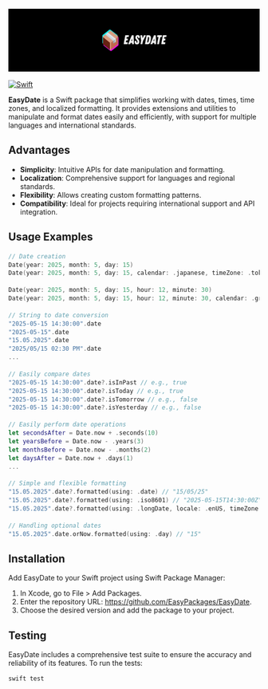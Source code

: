 ![banner](./docs/banner.jpg)

[![Swift](https://github.com/EasyPackages/EasyDate/actions/workflows/swift.yml/badge.svg)](https://github.com/EasyPackages/EasyDate/actions/workflows/swift.yml)

**EasyDate** is a Swift package that simplifies working with dates, times, time zones, and localized formatting. It provides extensions and utilities to manipulate and format dates easily and efficiently, with support for multiple languages and international standards.

## Advantages

- **Simplicity**: Intuitive APIs for date manipulation and formatting.
- **Localization**: Comprehensive support for languages and regional standards.
- **Flexibility**: Allows creating custom formatting patterns.
- **Compatibility**: Ideal for projects requiring international support and API integration.

## Usage Examples

```swift
// Date creation
Date(year: 2025, month: 5, day: 15)
Date(year: 2025, month: 5, day: 15, calendar: .japanese, timeZone: .tokyo)

Date(year: 2025, month: 5, day: 15, hour: 12, minute: 30)
Date(year: 2025, month: 5, day: 15, hour: 12, minute: 30, calendar: .gregorian, timeZone: .gmt)
    
// String to date conversion
"2025-05-15 14:30:00".date
"2025-05-15".date
"15.05.2025".date
"2025/05/15 02:30 PM".date
...
    
// Easily compare dates
"2025-05-15 14:30:00".date?.isInPast // e.g., true
"2025-05-15 14:30:00".date?.isToday // e.g., true
"2025-05-15 14:30:00".date?.isTomorrow // e.g., false
"2025-05-15 14:30:00".date?.isYesterday // e.g., false
    
// Easily perform date operations
let secondsAfter = Date.now + .seconds(10)
let yearsBefore = Date.now - .years(3)
let monthsBefore = Date.now - .months(2)
let daysAfter = Date.now + .days(1)
...
    
// Simple and flexible formatting
"15.05.2025".date?.formatted(using: .date) // "15/05/25"
"15.05.2025".date?.formatted(using: .iso8601) // "2025-05-15T14:30:00Z"
"15.05.2025".date?.formatted(using: .longDate, locale: .enUS, timeZone: .gmt) // "May 15, 2025"
    
// Handling optional dates
"15.05.2025".date.orNow.formatted(using: .day) // "15"
```

## Installation

Add EasyDate to your Swift project using Swift Package Manager:

1. In Xcode, go to File > Add Packages.
2. Enter the repository URL: https://github.com/EasyPackages/EasyDate.
3. Choose the desired version and add the package to your project.

## Testing

EasyDate includes a comprehensive test suite to ensure the accuracy and reliability of its features. To run the tests:

```swift
swift test
```
